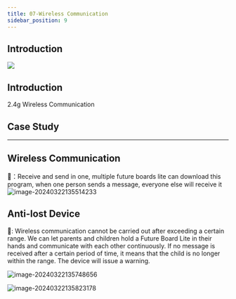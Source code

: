```yaml
---
title: 07-Wireless Communication
sidebar_position: 9
---
```



## Introduction

![](https://learn.kittenbot.cn/2024md_pic/image-20240322135256492.png)





## Introduction
2.4g Wireless Communication





## Case Study
---





##   Wireless Communication
📑：Receive and send in one, multiple future boards lite can download this program, when one person sends a message, everyone else will receive it
![image-20240322135514233](https://learn.kittenbot.cn/2024md_pic/image-20240322135514233.png)





## Anti-lost Device
📑: Wireless communication cannot be carried out after exceeding a certain range. We can let parents and children hold a Future Board Lite in their hands and communicate with each other continuously. If no message is received after a certain period of time, it means that the child is no longer within the range. The device will issue a warning.

![image-20240322135748656](https://learn.kittenbot.cn/2024md_pic/image-20240322135748656.png)



![image-20240322135823178](https://learn.kittenbot.cn/2024md_pic/image-20240322135823178.png)